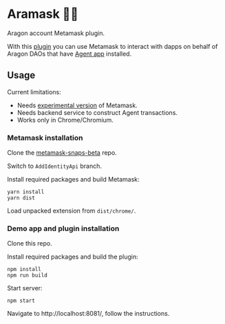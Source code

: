 # Aramask 🦅🦊

Aragon account Metamask plugin.

With this [plugin](https://github.com/MetaMask/metamask-snaps-beta/wiki) you can use Metamask to interact with dapps on behalf of Aragon DAOs that have [Agent app](https://help.aragon.org/article/37-agent) installed.

## Usage

Current limitations:

- Needs [experimental version](https://github.com/MetaMask/metamask-snaps-beta) of Metamask.
- Needs backend service to construct Agent transactions.
- Works only in Chrome/Chromium.

### Metamask installation

Clone the [metamask-snaps-beta](https://github.com/MetaMask/metamask-snaps-beta) repo.

Switch to `AddIdentityApi` branch.

Install required packages and build Metamask:

```
yarn install
yarn dist
```

Load unpacked extension from `dist/chrome/`.

### Demo app and plugin installation

Clone this repo.

Install required packages and build the plugin:

```
npm install
npm run build
```

Start server:

```
npm start
```

Navigate to http://localhost:8081/, follow the instructions.
